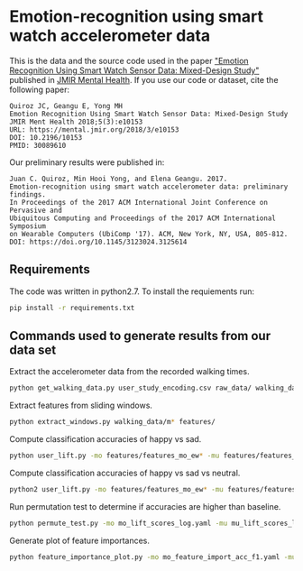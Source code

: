 # Emotion-recognition using smart watch accelerometer data

This is the data and the source code used in the paper ["Emotion Recognition Using Smart Watch Sensor Data: Mixed-Design Study"](http://doi.org/10.2196/10153) published in [JMIR Mental Health](https://mental.jmir.org/). If you use our code or dataset, cite the following paper: 

```
Quiroz JC, Geangu E, Yong MH
Emotion Recognition Using Smart Watch Sensor Data: Mixed-Design Study
JMIR Ment Health 2018;5(3):e10153
URL: https://mental.jmir.org/2018/3/e10153
DOI: 10.2196/10153
PMID: 30089610
```

Our preliminary results were published in:
```
Juan C. Quiroz, Min Hooi Yong, and Elena Geangu. 2017. 
Emotion-recognition using smart watch accelerometer data: preliminary findings. 
In Proceedings of the 2017 ACM International Joint Conference on Pervasive and 
Ubiquitous Computing and Proceedings of the 2017 ACM International Symposium 
on Wearable Computers (UbiComp '17). ACM, New York, NY, USA, 805-812. 
DOI: https://doi.org/10.1145/3123024.3125614
```

## Requirements

The code was written in python2.7. To install the requiements run:
```bash
pip install -r requirements.txt
```

## Commands used to generate results from our data set

Extract the accelerometer data from the recorded walking times.
```bash
python get_walking_data.py user_study_encoding.csv raw_data/ walking_data/
```

Extract features from sliding windows.
```bash
python extract_windows.py walking_data/m* features/
```

Compute classification accuracies of happy vs sad.
```bash
python user_lift.py -mo features/features_mo_ew* -mu features/features_mu_ew* -mw features/features_mw_ew* -o acc_f1
```

Compute classification accuracies of happy vs sad vs neutral.
```bash
python2 user_lift.py -mo features/features_mo_ew* -mu features/features_mu_ew* -mw features/features_mw_ew* -o neutral --neutral
```

Run permutation test to determine if accuracies are higher than baseline.
```bash
python permute_test.py -mo mo_lift_scores_log.yaml -mu mu_lift_scores_log.yaml -mw mw_lift_scores_log.yaml
```

Generate plot of feature importances.
```bash
python feature_importance_plot.py -mo mo_feature_import_acc_f1.yaml -mu mu_feature_import_acc_f1.yaml -mw mw_feature_import_acc_f1.yaml
```
